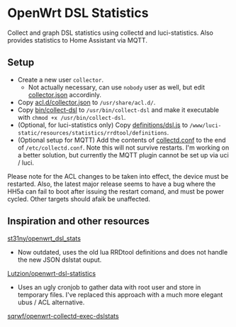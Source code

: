 # OpenWrt DSL Statistics

Collect and graph DSL statistics using collectd and luci-statistics. Also provides statistics to Home Assistant via MQTT.

## Setup

- Create a new user `collector`.
  - Not actually necessary, can use `nobody` user as well, but edit [collector.json](acl.d/collector.json) accordinly.
- Copy [acl.d/collector.json](acl.d/collector.json) to `/usr/share/acl.d/`.
- Copy [bin/collect-dsl](bin/collect-dsl) to `/usr/bin/collect-dsl` and make it executable with `chmod +x /usr/bin/collect-dsl`.
- (Optional, for luci-statistics only) Copy [definitions/dsl.js](definitions/dsl.js) to `/www/luci-static/resources/statistics/rrdtool/definitions`.
- (Optional setup for MQTT) Add the contents of [collectd.conf](collectd.conf) to the end of `/etc/collectd.conf`. Note this will not survive restarts. I'm working on a better solution, but currently the MQTT plugin cannot be set up via uci / luci.

Please note for the ACL changes to be taken into effect, the device must be restarted. Also, the latest major release seems to have a bug where the HH5a can fail to boot after issuing the restart comand, and must be power cycled. Other targets should afaik be unaffected.

## Inspiration and other resources

[st31ny/openwrt_dsl_stats](https://github.com/st31ny/openwrt_dsl_stats)

- Now outdated, uses the old lua RRDtool definitions and does not handle the new JSON dslstat ouput.

[Lutzion/openwrt-dsl-statistics](https://github.com/Lutzion/openwrt-dsl-statistics)

- Uses an ugly cronjob to gather data with root user and store in temporary files. I've replaced this approach with a much more elegant ubus / ACL alternative.

[sqrwf/openwrt-collectd-exec-dslstats](https://github.com/sqrwf/openwrt-collectd-exec-dslstats)
